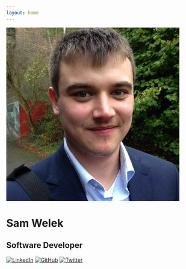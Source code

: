 ```yaml
---
layout: home
---
```


<div class="home-section-content">
  <img class="profile-img" src="assets/profile.jpg" alt="Profile Picture">
  <div class="typing">
    <h1>Sam Welek</h1>
    <h2>Software Developer</h2>
  </div>
</div>

<div class="shield">
<a href="https://linkedin.com/in/sam-welek"><img src="https://img.shields.io/badge/-LinkedIn-black.svg?style=for-the-badge&logo=linkedin&colorB=555" alt="LinkedIn" /></a>
<a href="https://github.com/tiberiushunter"><img src="https://img.shields.io/badge/-GitHub-black.svg?style=for-the-badge&logo=github&colorB=555" alt="GitHub" /></a>
<a href="https://twitter.com/samwelek"><img src="https://img.shields.io/badge/-Twitter-black.svg?style=for-the-badge&logo=twitter&colorB=555" alt="Twitter" /></a>
</div>
